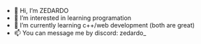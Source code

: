 - 👋 Hi, I’m ZEDARDO
- 👀 I’m interested in learning programation
- 🌱 I’m currently learning c++/web development (both are great)
- 📫 You can message me by discord: zedardo_


